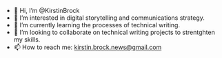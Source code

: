 - 👋 Hi, I’m @KirstinBrock
- 👀 I’m interested in digital storytelling and communications strategy. 
- 🌱 I’m currently learning the processes of technical writing.
- 💞️ I’m looking to collaborate on technical writing projects to strentghten my skills.
- 📫 How to reach me: kirstin.brock.news@gmail.com

<!---
KirstinBrock/KirstinBrock is a ✨ special ✨ repository because its `README.md` (this file) appears on your GitHub profile.
You can click the Preview link to take a look at your changes.
--->
